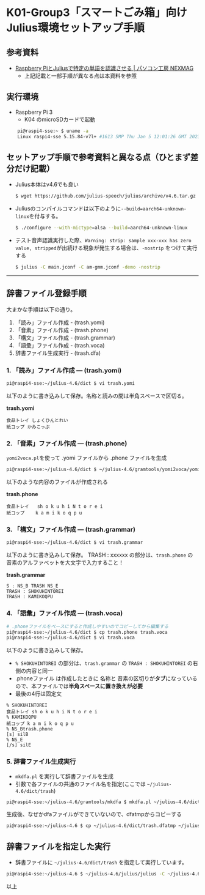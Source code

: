 # K01-Group3「スマートごみ箱」向け Julius環境セットアップ手順

## 参考資料

- [Raspberry PiとJuliusで特定の単語を認識させる | パソコン工房 NEXMAG](https://www.pc-koubou.jp/magazine/19743)
  - 上記記載と一部手順が異なる点は本資料を参照

## 実行環境

- Raspberry Pi 3
  - K04 のmicroSDカードで起動
``` sh
    pi@raspi4-sse:~ $ uname -a
    Linux raspi4-sse 5.15.84-v7l+ #1613 SMP Thu Jan 5 12:01:26 GMT 2023 armv7l GNU/Linux  
```

## セットアップ手順で参考資料と異なる点（ひとまず差分だけ記載）

- Julius本体はv4.6でも良い
  ``` sh
  $ wget https://github.com/julius-speech/julius/archive/v4.6.tar.gz
  ``` 

- Juliusのコンパイルコマンドは以下のように`--build=aarch64-unknown-linux`を付与する。
  ```sh
  $ ./configure --with-mictype=alsa --build=aarch64-unknown-linux
  ```

- テスト音声認識実行した際、`Warning: strip: sample xxx-xxx has zero value, stripped`が出続ける現象が発生する場合は、`-nostrip` をつけて実行する
  ``` sh
  $ julius -C main.jconf -C am-gmm.jconf -demo -nostrip
  ```

---

## 辞書ファイル登録手順

大まかな手順は以下の通り。
1. 「読み」ファイル作成  - (trash.yomi)
2. 「音素」ファイル作成 - (trash.phone)
3. 「構文」ファイル作成 - (trash.grammar)
4. 「語彙」ファイル作成 - (trash.voca)
5.  辞書ファイル生成実行 - (trash.dfa)


### 1. 「読み」ファイル作成  — (trash.yomi)
``` sh
pi@raspi4-sse:~/julius-4.6/dict $ vi trash.yomi
```
以下のように書き込みして保存。名称と読みの間は半角スペースで区切る。

**trash.yomi**
```
食品トレイ しょくひんとれい
紙コップ かみこっぷ
```

### 2. 「音素」ファイル作成 — (trash.phone)
`yomi2voca.pl`を使って .yomi ファイルから .phone ファイルを生成
``` sh
pi@raspi4-sse:~/julius-4.6/dict $ ~/julius-4.6/gramtools/yomi2voca/yomi2voca.pl ~/julius-4.6/dict/trash.yomi > ~/julius-4.6/dict/trash.phone
```
以下のような内容のファイルが作成される

**trash.phone**
```
食品トレイ	sh o k u h i N t o r e i
紙コップ	k a m i k o q p u
```

### 3. 「構文」ファイル作成 — (trash.grammar)

``` sh
pi@raspi4-sse:~/julius-4.6/dict $ vi trash.grammar
```
以下のように書き込みして保存。
TRASH : xxxxxx の部分は、`trash.phone` の 音素のアルファベットを大文字で入力すること！

**trash.grammar**
```
S : NS_B TRASH NS_E
TRASH : SHOKUHINTOREI
TRASH : KAMIKOQPU
```

### 4. 「語彙」ファイル作成 — (trash.voca)

``` sh
# .phoneファイルをベースにすると作成しやすいのでコピーしてから編集する
pi@raspi4-sse:~/julius-4.6/dict $ cp trash.phone trash.voca
pi@raspi4-sse:~/julius-4.6/dict $ vi trash.voca
```

以下のように書き込みして保存。
- `% SHOKUHINTOREI` の部分は、`trash.grammar` の `TRASH : SHOKUHINTOREI` の右側の内容と同一
- .phoneファイル は作成したときに 名称と 音素の区切りが**タブ**になっているので、本ファイルでは**半角スペースに置き換えが必要**
- 最後の4行は固定文
```
% SHOKUHINTOREI 
食品トレイ sh o k u h i N t o r e i
% KAMIKOQPU
紙コップ k a m i k o q p u
% NS_Btrash.phone
[s] silB
% NS_E
[/s] silE
```

### 5.  辞書ファイル生成実行

- `mkdfa.pl` を実行して辞書ファイルを生成
- 引数で各ファイルの共通のファイル名を指定(ここでは `~/julius-4.6/dict/trash`)
``` sh
pi@raspi4-sse:~/julius-4.6/gramtools/mkdfa $ mkdfa.pl ~/julius-4.6/dict/trash
```

生成後、なぜかdfaファイルができていないので、dfatmpからコピーする
``` sh
pi@raspi4-sse:~/julius-4.6 $ cp ~/julius-4.6/dict/trash.dfatmp ~/julius-4.6/dict/trash.dfa
```

## 辞書ファイルを指定した実行

- 辞書ファイルに `~/julius-4.6/dict/trash` を指定して実行しています。
``` sh
pi@raspi4-sse:~/julius-4.6 $ ~/julius-4.6/julius/julius -C ~/julius-4.6/julius-kit/dictation-kit-4.5/am-gmm.jconf -nostrip -gram ~/julius-4.6/dict/trash -input mic
```

以上
